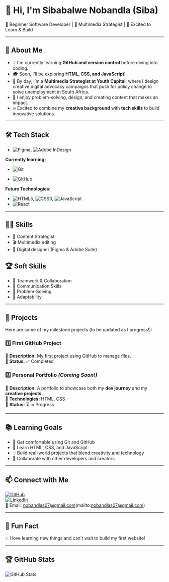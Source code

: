 # 👋 Hi, I'm Sibabalwe Nobandla (Siba)

🌱 Beginner Software Developer | 🎨 Multimedia Strategist | 🚀 Excited to Learn & Build  

---

## 🎯 About Me

- 💡 I'm currently learning **GitHub and version control** before diving into coding.
- 🎓 Soon, I'll be exploring **HTML, CSS, and JavaScript**!
- 🎨 By day, I’m a **Multimedia Strategist at Youth Capital**, where I design creative digital advocacy campaigns that push for policy change to solve unemployment in South Africa.  
- 🤖 I enjoy problem-solving, design, and creating content that makes an impact.  
- 🔥 Excited to combine my **creative background** with **tech skills** to build innovative solutions.
---

## 🛠️ Tech Stack

- ![Figma](https://img.shields.io/badge/-Figma-F24E1E?style=flat&logo=figma&logoColor=white), ![Adobe InDesign](https://img.shields.io/badge/-InDesign-FF3366?style=flat&logo=adobeindesign&logoColor=white)  

**Currently learning:**

- ![Git](https://img.shields.io/badge/-Git-F05032?style=flat&logo=git&logoColor=white)

- ![GitHub](https://img.shields.io/badge/-GitHub-181717?style=flat-circle&logo=github)

**Future Technologies:**

- ![HTML5](https://img.shields.io/badge/-HTML5-black?style=flat-circle&logo=html5&logoColor=white), ![CSS3](https://img.shields.io/badge/-CSS3-black?style=flat-circle&logo=css3), ![JavaScript](https://img.shields.io/badge/-JavaScript-black?style=flat-circle&logo=javascript)
- ![React](https://img.shields.io/badge/-React-black?style=flat-circle&logo=react)

---

## 💪🏾 Skills

- 🧠 Content Strategist
- 🎬 Multimedia editing
- 🎨 Digital designer (Figma & Adobe Suite)

## 🏆 Soft Skills

- 🤝 Teamwork & Collaboration
- 📢 Communication Skills
- 🎯 Problem-Solving
- 🚀 Adaptability

---

## 📌 Projects

Here are some of my milestone projects (to be updated as I progress!):

### **1️⃣ First GitHub Project**

🔹 **Description:** My first project using GitHub to manage files.  
🔹 **Status:** ✅ Completed

### **2️⃣ Personal Portfolio** _(Coming Soon!)_

🔹 **Description:** A portfolio to showcase both my **dev journey** and my **creative projects**.   
🔹 **Technologies:** HTML, CSS   
🔹 **Status:** ⏳ In Progress

---

## 📚 Learning Goals

- 🚀 Get comfortable using Git and GitHub
- 🎨 Learn HTML, CSS, and JavaScript
- 💡 Build real-world projects that blend creativity and technology
- 🤝 Collaborate with other developers and creators 

---

## 📫 Connect with Me

[![GitHub](https://img.shields.io/badge/-GitHub-181717?style=flat&logo=github&logoColor=white)](https://github.com/sibaongithub)  
[![LinkedIn](https://img.shields.io/badge/-LinkedIn-blue?style=flat&logo=linkedin&logoColor=white)](https://www.linkedin.com/in/sibabalwe-nobandla-6597aa166/)  
📧 Email: nobandlas07@gmail.com(mailto:nobandlas07@gmail.com)

---

## 🚀 Fun Fact

💡 I love learning new things and can't wait to build my first website!

---

## 🏆 GitHub Stats

![GitHub Stats](https://github-readme-stats.vercel.app/api?username=sibaongithub&show_icons=true&theme=radical)
